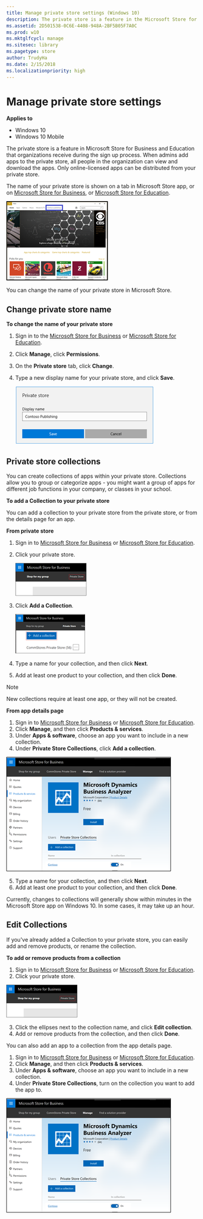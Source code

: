 ```yaml
---
title: Manage private store settings (Windows 10)
description: The private store is a feature in the Microsoft Store for Business and Microsoft Store for Education that organizations receive during the sign up process.
ms.assetid: 2D501538-0C6E-4408-948A-2BF5B05F7A0C
ms.prod: w10
ms.mktglfcycl: manage
ms.sitesec: library
ms.pagetype: store
author: TrudyHa
ms.date: 2/15/2018
ms.localizationpriority: high
---
```


# Manage private store settings

**Applies to**

-   Windows 10
-   Windows 10 Mobile

The private store is a feature in Microsoft Store for Business and Education that organizations receive during the sign up process. When admins add apps to the private store, all people in the organization can view and download the apps. Only online-licensed apps can be distributed from your private store.

The name of your private store is shown on a tab in Microsoft Store app, or on [Microsoft Store for Business](https://businessstore.microsoft.com), or [Microsoft Store for Education](https://educationstore.microsoft.com).

![Image showing Microsoft Store app with private store tab highlighted.](images/wsfb-wsappprivatestore.png)

You can change the name of your private store in Microsoft Store.

## Change private store name
**To change the name of your private store**

1.  Sign in to the [Microsoft Store for Business](http://businessstore.microsoft.com) or [Microsoft Store for Education](https://educationstore.microsoft.com).
2.  Click **Manage**, click **Permissions**.
3.  On the **Private store** tab, click **Change**.
4.  Type a new display name for your private store, and click **Save**.

    ![Image showing Private store dialog used to change private store display name.](images/wsfb-renameprivatestore.png)

## Private store collections
You can create collections of apps within your private store. Collections allow you to group or categorize apps - you might want a group of apps for different job functions in your company, or classes in your school. 

**To add a Collection to your private store**

You can add a collection to your private store from the private store, or from the details page for an app.

**From private store** 
1. Sign in to [Microsoft Store for Business](http://businessstore.microsoft.com) or [Microsoft Store for Education](https://educationstore.microsoft.com). 
2. Click your private store.</br>

    ![Image showing private store name on MSfB store UI.](images/msfb-click-private-store.png)
3. Click **Add a Collection**.</br>

    ![Image showing Add a Collection.](images/msfb-add-collection.png)

4. Type a name for your collection, and then click **Next**.
5. Add at least one product to your collection, and then click **Done**. 

> [!NOTE] 
> New collections require at least one app, or they will not be created. 

**From app details page** 
1. Sign in to [Microsoft Store for Business](http://businessstore.microsoft.com) or [Microsoft Store for Education](https://educationstore.microsoft.com).
2. Click **Manage**, and then click **Products & services**. 
3. Under **Apps & software**, choose an app you want to include in a new collection. 
4. Under **Private Store Collections**, click **Add a collection**. 

![Image showing app details page with Add a Collection.](images/msfb-ps-collection-idp.png)

5. Type a name for your collection, and then click **Next**.
6. Add at least one product to your collection, and then click **Done**.

Currently, changes to collections will generally show within minutes in the Microsoft Store app on Windows 10. In some cases, it may take up an hour.

## Edit Collections
If you've already added a Collection to your private store, you can easily add and remove products, or rename the collection. 

**To add or remove products from a collection**  
1. Sign in to [Microsoft Store for Business](http://businessstore.microsoft.com) or [Microsoft Store for Education](https://educationstore.microsoft.com). 
2. Click your private store.</br>

![Image showing private store name on MSfB store UI.](images/msfb-click-private-store.png)

3. Click the ellipses next to the collection name, and click **Edit collection**. 
4. Add or remove products from the collection, and then click **Done**. 

You can also add an app to a collection from the app details page. 
1. Sign in to [Microsoft Store for Business](http://businessstore.microsoft.com) or [Microsoft Store for Education](https://educationstore.microsoft.com).
2. Click **Manage**, and then click **Products & services**. 
3. Under **Apps & software**, choose an app you want to include in a new collection. 
4. Under **Private Store Collections**, turn on the collection you want to add the app to.

![Image showing app details page with Add a Collection.](images/msfb-ps-collection-idp.png) 

<!---
## Private store performance
We've recently made performance improvements for changes in the private store. This table includes common actions, and the current estimate for amount of time required for the change. 

| Action                                                 | Estimated time |
| ------------------------------------------------------ | -------------- |
| Add a product to the private store <br> - Apps recently added to your inventory, including line-of-business (LOB) apps and new purchases, will take up to 36 hours to add to the private store. That time begins when the product is purchased, or added to your inventory. <br> - It will take an additional 36 hours for the product to be searchable in private store, even if you see the app available from the private store tab. | - 15 minutes: available on private store tab <br> - 36 hours: searchable in private store <br> - 36 hours: available on private store tab, if the product has just been added to inventory |
| Remove a product from private store |  - 15 minutes: private store tab <br> - 36 hours: searchable in private store | 
| Accept a new LOB app into your inventory (under **Products & services)**) | 36 hours |
| Create a new collection | 15 minutes|
| Edit or remove a collection | 15 minutes |
| Create private store tab | 4-6 hours |
| Rename private store tab | 4-6 hours |
--> 